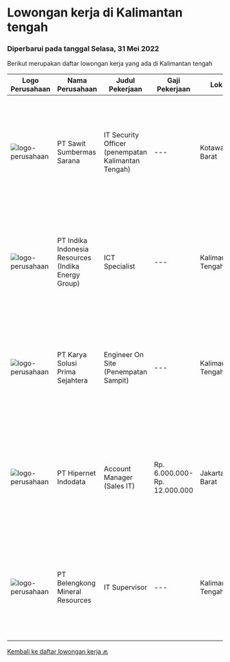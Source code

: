 
  # Lowongan kerja di Kalimantan tengah

  ### Diperbarui pada tanggal Selasa, 31 Mei 2022

  Berikut merupakan daftar lowongan kerja yang ada di Kalimantan tengah

  |Logo Perusahaan | Nama Perusahaan | Judul Pekerjaan | Gaji Pekerjaan | Lokasi | Deskripsi | Tanggal diunggah | Pranala |
  | -------------- | --------------- | --------------- | --------- | --------- | -------------- | ------- | ----------- |
  |![logo-perusahaan](https://image-service-cdn.seek.com.au/b8e646e0eba6bfddcf0e46550221e58c0412528e/ee4dce1061f3f616224767ad58cb2fc751b8d2dc)|PT Sawit Sumbermas Sarana|IT Security Officer (penempatan Kalimantan Tengah)|---|Kotawaringin Barat|Menjaga keamanan layanan IT dan memberikan dukungan teknis serta pemeliharaan sesuai dengan Standar Operasional Prosedur Keamanan IT. Persyaratan:...|Senin, 30 Mei 2022|https://www.jobstreet.co.id/id/job/it-security-officer-penempatan-kalimantan-tengah-3891148?token=0~2ccec2e6-6275-4023-9b53-2faaf08394ee&sectionRank=1&jobId=jobstreet-id-job-3891148|
|![logo-perusahaan](https://image-service-cdn.seek.com.au/ea5882fa2ea30c665bae90fe949162e2a3009c14/ee4dce1061f3f616224767ad58cb2fc751b8d2dc)|PT Indika Indonesia Resources (Indika Energy Group)|ICT Specialist|---|Kalimantan Tengah|PT Multi Tambangjaya Utama (MUTU), a subsidiaries of PT. Indika Indonesia Resources (member of Indika Energy Group) located in Central Kalimantan, is...|Senin, 30 Mei 2022|https://www.jobstreet.co.id/id/job/ict-specialist-3900938?token=0~2ccec2e6-6275-4023-9b53-2faaf08394ee&sectionRank=2&jobId=jobstreet-id-job-3900938|
|![logo-perusahaan](https://image-service-cdn.seek.com.au/bb0f2c313297f2db3d497466b95d7da85644edc0/ee4dce1061f3f616224767ad58cb2fc751b8d2dc)|PT Karya Solusi Prima Sejahtera|Engineer On Site (Penempatan Sampit)|---|Kalimantan Tengah|Kualifikasi: Usia maksimal 28 tahun; Pendidikan minimal D3/S1 jurusan Teknik Telekomunikasi; Memiliki pengalaman minimal 1 tahun pada bidang Network...|Jumat, 27 Mei 2022|https://www.jobstreet.co.id/id/job/engineer-on-site-penempatan-sampit-3886558?token=0~2ccec2e6-6275-4023-9b53-2faaf08394ee&sectionRank=3&jobId=jobstreet-id-job-3886558|
|![logo-perusahaan](https://image-service-cdn.seek.com.au/87e398976ab9e6125b6c2eea8c07e7c7403fb876/ee4dce1061f3f616224767ad58cb2fc751b8d2dc)|PT Hipernet Indodata|Account Manager  (Sales IT)|Rp. 6.000.000-Rp. 12.000.000|Jakarta Barat|Qualification: Age maximum 35 years Minimum Diploma III from any field, preferably from Technology Information, System Information, Computer Science,...|Selasa, 17 Mei 2022|https://www.jobstreet.co.id/id/job/account-manager-sales-it-3885462?token=0~2ccec2e6-6275-4023-9b53-2faaf08394ee&sectionRank=4&jobId=jobstreet-id-job-3885462|
|![logo-perusahaan](https://image-service-cdn.seek.com.au/aea2830a6a5ef7b23f5773b025191983b5991cc9/ee4dce1061f3f616224767ad58cb2fc751b8d2dc)|PT Belengkong Mineral Resources|IT Supervisor|---|Kalimantan Tengah|Kualifikasi: Pendidikan minimal S1 Teknik Komputer/Sistem Informasi/Teknik Informatika Usia minimal 32 tahun Pengalaman minimal 3 tahun untuk posisi...|Senin, 09 Mei 2022|https://www.jobstreet.co.id/id/job/it-supervisor-3874642?token=0~2ccec2e6-6275-4023-9b53-2faaf08394ee&sectionRank=5&jobId=jobstreet-id-job-3874642|


  [Kembali ke daftar lowongan kerja 🔙](../README.md#daftar-lowongan-kerja)
  